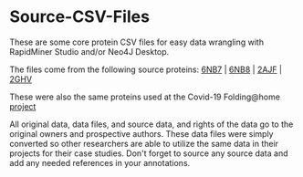 # Source-CSV-Files
These are some core protein CSV files for easy data wrangling with RapidMiner Studio and/or Neo4J Desktop.

The files come from the following source proteins:
[6NB7](https://www.rcsb.org/structure/6NB7) | [6NB8](https://www.rcsb.org/structure/6NB8) | [2AJF](https://www.rcsb.org/structure/2AJF) | [2GHV](https://www.rcsb.org/structure/2GHV)

These were also the same proteins used at the Covid-19 Folding@home [project](https://github.com/FoldingAtHome/coronavirus)

All original data, data files, and source data, and rights of the data go to the original owners and prospective authors. These data files were simply converted so other researchers are able to utilize the same data in their projects for their case studies. Don't forget to source any source data and add any needed references in your annotations.
